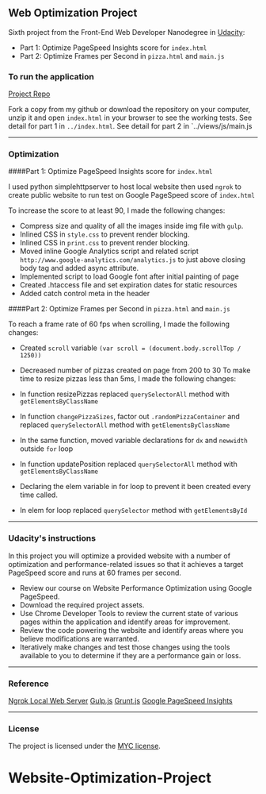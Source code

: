 ## Web Optimization Project

Sixth project from the Front-End Web Developer Nanodegree in <a href="https://www.udacity.com" target="_blank">Udacity</a>:
<br>
- Part 1: Optimize PageSpeed Insights score for `index.html`
- Part 2: Optimize Frames per Second in `pizza.html` and `main.js`

### To run the application

[Project Repo](https://github.com/markchen555/Website-Optimization-Project)

Fork a copy from my github or download the repository on your computer, unzip it and open `index.html` in your browser to see the working tests. See detail for part 1 in `../index.html`. See detail for part 2 in `../views/js/main.js

---

### Optimization

####Part 1: Optimize PageSpeed Insights score for `index.html`

I used python simplehttpserver to host local website then used `ngrok` to create public website to run test on Google PageSpeed score of `index.html`

To increase the score to at least 90, I made the following changes:

- Compress size and quality of all the images inside img file with `gulp`.
- Inlined CSS in `style.css` to prevent render blocking.
- Inlined CSS in `print.css` to prevent render blocking. 
- Moved inline Google Analytics script and related script `http://www.google-analytics.com/analytics.js` to just above closing body tag and added async attribute. 
- Implemented script to load Google font after initial painting of page
- Created .htaccess file and set expiration dates for static resources
- Added catch control meta in the header

####Part 2: Optimize Frames per Second in `pizza.html` and `main.js`

To reach a frame rate of 60 fps when scrolling, I made the following changes:

- Created `scroll` variable `(var scroll = (document.body.scrollTop / 1250))`
- Decreased number of pizzas created on page from 200 to 30
To make time to resize pizzas less than 5ms, I made the following changes:

- In function resizePizzas replaced `querySelectorAll` method with `getElementsByClassName`
- In function `changePizzaSizes`, factor out `.randomPizzaContainer` and replaced `querySelectorAll` method with `getElementsByClassName`
- In the same function, moved variable declarations for `dx` and `newwidth` outside `for` loop
- In function updatePosition replaced `querySelectorAll` method with `getElementsByClassName`
- Declaring the elem variable in for loop to prevent it been created every time called.
- In elem for loop replaced `querySelector` method with `getElementsById`

---

### Udacity's instructions

In this project you will optimize a provided website with a number of optimization and performance-related issues so that it achieves a target PageSpeed score and runs at 60 frames per second.

- Review our course on Website Performance Optimization using Google PageSpeed.
- Download the required project assets.
- Use Chrome Developer Tools to review the current state of various pages within the application and identify areas for improvement.
- Review the code powering the website and identify areas where you believe modifications are warranted.
- Iteratively make changes and test those changes using the tools available to you to determine if they are a performance gain or loss.


---

### Reference

[Ngrok Local Web Server](https://ngrok.com/docs)
[Gulp.js](http://gulpjs.com/)
[Grunt.js](http://gruntjs.com/getting-started)
[Google PageSpeed Insights](https://developers.google.com/speed/pagespeed/insights/)

---

### License

The project is licensed under the [MYC license](license.txt).
# Website-Optimization-Project
